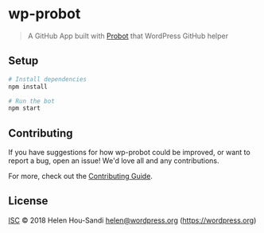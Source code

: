 # wp-probot

> A GitHub App built with [Probot](https://probot.github.io) that WordPress GitHub helper

## Setup

```sh
# Install dependencies
npm install

# Run the bot
npm start
```

## Contributing

If you have suggestions for how wp-probot could be improved, or want to report a bug, open an issue! We'd love all and any contributions.

For more, check out the [Contributing Guide](CONTRIBUTING.md).

## License

[ISC](LICENSE) © 2018 Helen Hou-Sandi <helen@wordpress.org> (https://wordpress.org)
